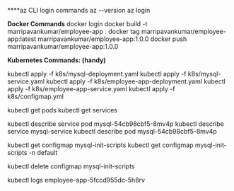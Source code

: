 ****az CLI login commands
  az --version
   az login
   
  **Docker Commands**
        docker login
        docker build -t marripavankumar/employee-app .
        docker tag marripavankumar/employee-app:latest marripavankumar/employee-app:1.0.0
        docker push marripavankumar/employee-app:1.0.0

**Kubernetes Commands: (handy)**

   kubectl apply -f k8s/mysql-deployment.yaml
   kubectl apply -f k8s/mysql-service.yaml
   kubectl apply -f k8s/employee-app-deployment.yaml
   kubectl apply -f k8s/employee-app-service.yaml
   kubectl apply -f k8s/configmap.yml
 
   kubectl get pods
   kubectl get services

   kubectl describe service pod mysql-54cb98cbf5-8mv4p
   kubectl describe service mysql-service
   kubectl describe pod mysql-54cb98cbf5-8mv4p
   
   kubectl get configmap mysql-init-scripts
   kubectl get configmap mysql-init-scripts -n default


   kubectl delete configmap mysql-init-scripts
   
   kubectl logs employee-app-5fccd955dc-5h8rv

  
